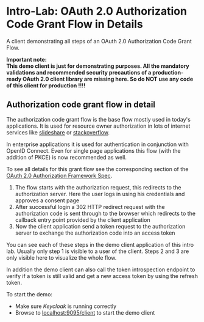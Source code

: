 # Intro-Lab: OAuth 2.0 Authorization Code Grant Flow in Details

A client demonstrating all steps of an OAuth 2.0 Authorization Code Grant Flow.

__Important note:   
This demo client is just for demonstrating purposes. All the mandatory validations
and recommended security precautions of a production-ready OAuth 2.0 client library are missing here. So do NOT use any code
of this client for production !!!!__

## Authorization code grant flow in detail

The authorization code grant flow is the base flow mostly used in today's applications.
It is used for resource owner authorization in lots of internet services like [slideshare](https://www.slideshare.net/) 
or [stackoverflow](https://stackoverflow.com/). 

In enterprise applications it is used for authentication in
conjunction with OpenID Connect. Even for single page applications this flow (with the addition of PKCE) 
is now recommended as well.
 
To see all details for this grant flow see the corresponding section of the 
[OAuth 2.0 Authorization Framework Spec](https://tools.ietf.org/html/rfc6749#section-4.1).

1. The flow starts with the authorization request, this redirects to the authorization server.
   Here the user logs in using his credentials and approves a consent page
2. After successful login a 302 HTTP redirect request with the authorization code is sent through to the browser which redirects
   to the callback entry point provided by the client application 
3. Now the client application send a token request to the authorization server to exchange
   the authorization code into an access token
   
You can see each of these steps in the demo client application of this intro lab.
Usually only step 1 is visible to a user of the client. Steps 2 and 3 are only visible here
to visualize the whole flow.

In addition the demo client can also call the token introspection endpoint to verify if a 
token is still valid and get a new access token by using the refresh token.
                
To start the demo:

* Make sure _Keycloak_ is running correctly
* Browse to [localhost:9095/client](http://localhost:9095/client) to start the demo client                  








